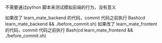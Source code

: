 不需要通过python 脚本来测试模拟前端的行为，没有意义

如果改了 learn_mate_backend 的代码，commit 代码之前执行 Bash(cd learn_mate_backend && ./before_commit.sh)
如果改了 learn_mate_frontent 的代码，commit 代码之前执行 Bash(cd learn_mate_frontend && ./before_commit.sh)
